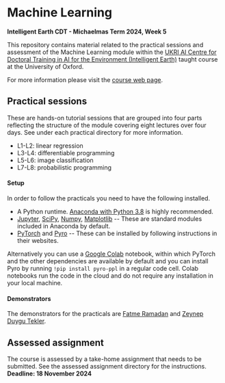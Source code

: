# Machine Learning
**Intelligent Earth CDT - Michaelmas Term 2024, Week 5**

This repository contains material related to the practical sessions and assessment of the Machine Learning module within the [UKRI AI Centre for Doctoral Training in AI for the Environment (Intelligent Earth)]([https://aims.robots.ox.ac.uk/](https://intelligent-earth.ox.ac.uk/home)) taught course at the University of Oxford.

For more information please visit the [course web page](https://gbaydin.github.io/teaching/ml-iearth-mt2024.html).

## Practical sessions

These are hands-on tutorial sessions that are grouped into four parts reflecting the structure of the module covering eight lectures over four days. See under each practical directory for more information.

- L1-L2: linear regression
- L3-L4: differentiable programming
- L5-L6: image classification
- L7-L8: probabilistic programming

#### Setup
In order to follow the practicals you need to have the following installed.

- A Python runtime. [Anaconda with Python 3.8](https://www.anaconda.com/products/individual) is highly recommended.
- [Jupyter](https://jupyter.org/), [SciPy](https://www.scipy.org/), [Numpy](https://numpy.org/), [Matplotlib](https://matplotlib.org/) -- These are standard modules included in Anaconda by default.
- [PyTorch](https://pytorch.org/) and [Pyro](http://pyro.ai/) -- These can be installed by following instructions in their websites.

Alternatively you can use a [Google Colab](https://colab.research.google.com/) notebook, within which PyTorch and the other dependencies are available by default and you can install Pyro by running `!pip install pyro-ppl` in a regular code cell. Colab notebooks run the code in the cloud and do not require any installation in your local machine.

#### Demonstrators
The demonstrators for the practicals are [Fatme Ramadan](https://www.earth.ox.ac.uk/people/fatme-ramadan) and [Zeynep Duygu Tekler](https://eng.ox.ac.uk/people/zeynep-duygu-tekler/).

## Assessed assignment

The course is assessed by a take-home assignment that needs to be submitted. See the assessed assignment directory for the instructions. **Deadline: 18 November 2024**
